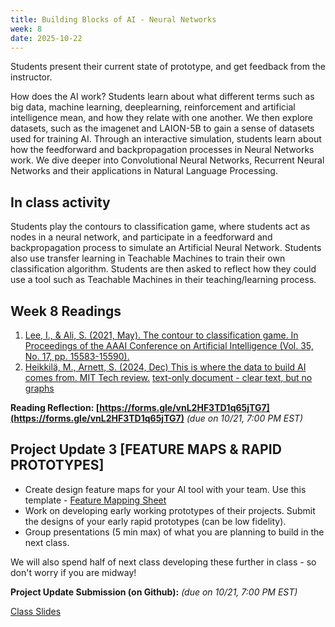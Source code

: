 ```yaml
---
title: Building Blocks of AI - Neural Networks
week: 8
date: 2025-10-22
---
```


Students present their current state of prototype, and get feedback from the instructor.

How does the AI work? Students learn about what different terms such as big data, machine learning, deeplearning, reinforcement and artificial intelligence mean, and how they relate with one another. We then explore datasets, such as the imagenet and LAION-5B to gain a sense of datasets used for training AI. Through an interactive simulation, students learn about how the feedforward and backpropagation processes in Neural Networks work. We dive deeper into Convolutional Neural Networks, Recurrent Neural Networks and their applications in Natural Language Processing. 

## In class activity
Students play the contours to classification game, where students act as nodes in a neural network, and participate in a feedforward and backpropagation process to simulate an Artificial Neural Network. Students also use transfer learning in Teachable Machines to train their own classification algorithm. Students are then asked to reflect how they could use a tool such as Teachable Machines in their teaching/learning process. 


## Week 8 Readings
1. [Lee, I., & Ali, S. (2021, May). The contour to classification game. In Proceedings of the AAAI Conference on Artificial Intelligence (Vol. 35, No. 17, pp. 15583-15590).](https://drive.google.com/file/d/1F3LrbjtIY7EPkTotEAIqQD3P4BA6fGrz/view?usp=drive_link)
1. [Heikkilä, M., Arnett, S. (2024, Dec) This is where the data to build AI comes from. MIT Tech review.](https://drive.google.com/file/d/15upANkyoWyxV3yCdheVX59sZg5neU50k/view?usp=drive_link) [text-only document - clear text, but no graphs](https://drive.google.com/file/d/1u3IlTKSqX2DV-fiIDDiMwqKdIGJCa1nn/view?usp=drive_link)

**Reading Reflection: [https://forms.gle/vnL2HF3TD1q65jTG7](https://forms.gle/vnL2HF3TD1q65jTG7)** *(due on 10/21, 7:00 PM EST)*


## Project Update 3 [FEATURE MAPS & RAPID PROTOTYPES]
- Create design feature maps for your AI tool with your team. Use this template - [Feature Mapping Sheet](https://docs.google.com/spreadsheets/d/1IGY4QCPGbmT0puzAwr7rS8kd7DShKc5UKLdoyJtSbjc/edit?usp=sharing)
- Work on developing early working prototypes of their projects. Submit the designs of your early rapid prototypes (can be low fidelity).
- Group presentations (5 min max) of what you are planning to build in the next class. 

We will also spend half of next class developing these further in class - so don't worry if you are midway! 

**Project Update Submission (on Github):** *(due on 10/21, 7:00 PM EST)*


[Class Slides](https://docs.google.com/presentation/d/1_7nFsE4WTqW_MOsrP_wFZkkIZSfELIPpQbd4a-onQAs/edit?usp=sharing)